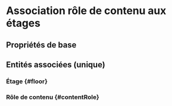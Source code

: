 <!--- THIS FILE IS GENERATED PLEASE DO NOT EDIT IT DIRECTLY --->
# Association rôle de contenu aux étages



## Propriétés de base



## Entités associées (unique)

### Étage {#floor}
        

### Rôle de contenu {#contentRole}
        





